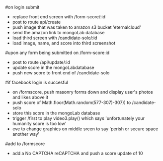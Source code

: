 #on login submit

- replace front end screen with /form-score/:id
- post to route api/create
- push image that was taken to amazon s3 bucket 'eternalcloud'
- send the amazon link to mongoLab database
- load third screen with /candidate-solo/:id
- load image, name, and score into third screenshot

#upon any form being submitted on /form-score:id

- post to route /api/update/:id
- update score in the mongoLabdatabase
- push new score to front end of /candidate-solo

#if facebook login is succesful

- on /formscore, push masonry forms down and display user's photos and likes above it
- push score of Math.floor(Math.random(577-307)-307)) to /candidate-solo
- store this score in the mongoLab database
- trigger /first to play video3.play() which says 'unfortunately your humanity score is too low'
- eve to change graphics on middle sreen to say 'perish or secure space another way'


#add to /formscore
- add a No CAPTCHA reCAPTCHA and push a score update of 10
